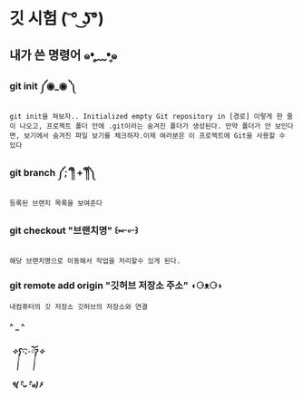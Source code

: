 # 깃 시험 ( ͝° ͜ʖ͡°) 
  
## 내가 쓴 명령어 ๑•̥﹏•̥๑ 

### git init ༼◉_◉ ༽ 

	git init을 쳐보자.. Initialized empty Git repository in [경로] 이렇게 한 줄이 나오고, 프로젝트 폴더 안에 .git이라는 숨겨진 폴더가 생성된다. 만약 폴더가 안 보인다면, 보기에서 숨겨진 파일 보기를 체크하자.이제 여러분은 이 프로젝트에 Git을 사용할 수 있다

### git branch ༼;´༎ຶ + ༎ຶ༽ 
	등록된 브랜치 목록을 보여준다

### git checkout "브랜치명" ꒰⑅ᵕ༚ᵕ꒱ 
	해당 브랜치명으로 이동해서 작업을 처리할수 있게 된다.

### git remote add origin "깃허브 저장소 주소" ◖⚆ᴥ⚆◗ 
	내컴퓨터의 깃 저장소 깃허브의 저장소와 연결 

#### ^ _ ^ 

#####   ✧ʕ̢̣̣̣̣̩̩̩̩·͡˔·ོɁ̡̣̣̣̣̩̩̩̩✧ 

#####  ٩(･ิᴗ･ิ๑)۶ 
